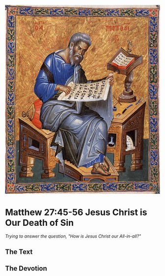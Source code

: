 <img class="intro-right" src="art-matthew.jpg">

# Matthew 27:45-56 Jesus Christ is Our Death of Sin

*Trying to answer the question, "How is Jesus Christ our All-in-all?"*

## The Text

## The Devotion
